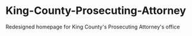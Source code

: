 # King-County-Prosecuting-Attorney
Redesigned homepage for King County's Prosecuting Attorney's office
